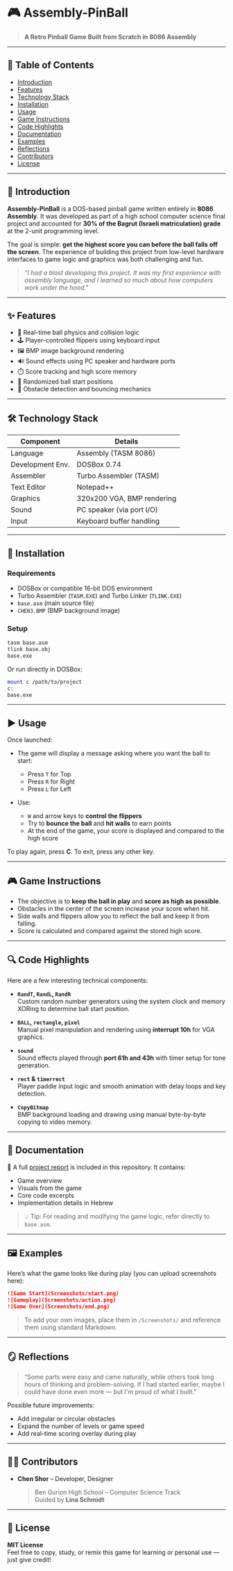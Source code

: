 
# 🎮 Assembly-PinBall

> **A Retro Pinball Game Built from Scratch in 8086 Assembly**

---

## 🧭 Table of Contents

- [Introduction](#introduction)
- [Features](#features)
- [Technology Stack](#technology-stack)
- [Installation](#installation)
- [Usage](#usage)
- [Game Instructions](#game-instructions)
- [Code Highlights](#code-highlights)
- [Documentation](#documentation)
- [Examples](#examples)
- [Reflections](#reflections)
- [Contributors](#contributors)
- [License](#license)

---

## 📘 Introduction

**Assembly-PinBall** is a DOS-based pinball game written entirely in **8086 Assembly**. It was developed as part of a high school computer science final project and accounted for **30% of the Bagrut (Israeli matriculation) grade** at the 2-unit programming level.

The goal is simple: **get the highest score you can before the ball falls off the screen**. The experience of building this project from low-level hardware interfaces to game logic and graphics was both challenging and fun.

> _"I had a blast developing this project. It was my first experience with assembly language, and I learned so much about how computers work under the hood."_

---

## ✨ Features

- 🎯 Real-time ball physics and collision logic
- 🕹️ Player-controlled flippers using keyboard input
- 🖼️ BMP image background rendering
- 🔊 Sound effects using PC speaker and hardware ports
- ⏱️ Score tracking and high score memory
- 🎲 Randomized ball start positions
- 🧱 Obstacle detection and bouncing mechanics

---

## 🛠 Technology Stack

| Component         | Details                    |
|------------------|----------------------------|
| Language          | Assembly (TASM 8086)       |
| Development Env.  | DOSBox 0.74                |
| Assembler         | Turbo Assembler (TASM)     |
| Text Editor       | Notepad++                  |
| Graphics          | 320x200 VGA, BMP rendering |
| Sound             | PC speaker (via port I/O)  |
| Input             | Keyboard buffer handling   |

---

## 💾 Installation

### Requirements

- DOSBox or compatible 16-bit DOS environment
- Turbo Assembler (`TASM.EXE`) and Turbo Linker (`TLINK.EXE`)
- `base.asm` (main source file)
- `CHEN3.BMP` (BMP background image)

### Setup

```bash
tasm base.asm
tlink base.obj
base.exe
```

Or run directly in DOSBox:

```bash
mount c /path/to/project
c:
base.exe
```

---

## ▶️ Usage

Once launched:

- The game will display a message asking where you want the ball to start:
  - Press `T` for Top
  - Press `R` for Right
  - Press `L` for Left

- Use:
  - `W` and arrow keys to **control the flippers**
  - Try to **bounce the ball** and **hit walls** to earn points
  - At the end of the game, your score is displayed and compared to the high score

To play again, press **C**. To exit, press any other key.

---

## 🎮 Game Instructions

- The objective is to **keep the ball in play** and **score as high as possible**.
- Obstacles in the center of the screen increase your score when hit.
- Side walls and flippers allow you to reflect the ball and keep it from falling.
- Score is calculated and compared against the stored high score.

---

## 🔍 Code Highlights

Here are a few interesting technical components:

- **`RandT`, `RandL`, `RandR`**  
  Custom random number generators using the system clock and memory XORing to determine ball start position.

- **`BALL`, `rectangle`, `pixel`**  
  Manual pixel manipulation and rendering using **interrupt 10h** for VGA graphics.

- **`sound`**  
  Sound effects played through **port 61h and 43h** with timer setup for tone generation.

- **`rect` & `timerrect`**  
  Player paddle input logic and smooth animation with delay loops and key detection.

- **`CopyBitmap`**  
  BMP background loading and drawing using manual byte-by-byte copying to video memory.

---

## 📄 Documentation

📄 A full [project report](תיק%20פרויקט.pdf) is included in this repository. It contains:
- Game overview
- Visuals from the game
- Core code excerpts
- Implementation details in Hebrew

> 💡 Tip: For reading and modifying the game logic, refer directly to `base.asm`.

---

## 🖼️ Examples

Here’s what the game looks like during play (you can upload screenshots here):

```markdown
![Game Start](Screenshots/start.png)
![Gameplay](Screenshots/action.png)
![Game Over](Screenshots/end.png)
```

> To add your own images, place them in `/Screenshots/` and reference them using standard Markdown.

---

## 🪞 Reflections

> “Some parts were easy and came naturally, while others took long hours of thinking and problem-solving. If I had started earlier, maybe I could have done even more — but I'm proud of what I built.”

Possible future improvements:
- Add irregular or circular obstacles
- Expand the number of levels or game speed
- Add real-time scoring overlay during play

---

## 👨‍💻 Contributors

- **Chen Shor** – Developer, Designer  
  > Ben Gurion High School – Computer Science Track  
  Guided by **Lina Schmidt**

---

## 📄 License

**MIT License**  
Feel free to copy, study, or remix this game for learning or personal use — just give credit!
